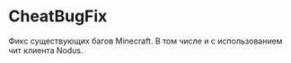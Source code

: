 CheatBugFix
===========

Фикс существующих багов Minecraft. В том числе и с использованием чит клиента Nodus.
